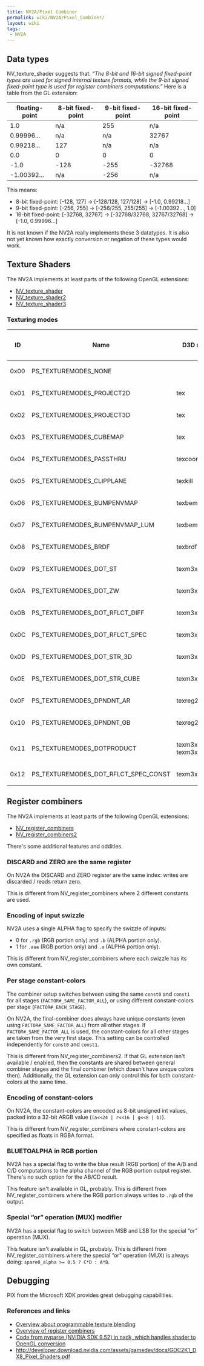 ```yaml
---
title: NV2A/Pixel Combiner
permalink: wiki/NV2A/Pixel_Combiner/
layout: wiki
tags:
 - NV2A
---
```


Data types
----------

NV\_texture\_shader suggests that: *“The 8-bit and 16-bit signed
fixed-point types are used for signed internal texture formats, while
the 9-bit signed fixed-point type is used for register combiners
computations.”* Here is a table from the GL extension:

| floating-point | 8-bit fixed-point | 9-bit fixed-point | 16-bit fixed-point |
|----------------|-------------------|-------------------|--------------------|
| 1.0            | n/a               | 255               | n/a                |
| 0.99996...     | n/a               | n/a               | 32767              |
| 0.99218...     | 127               | n/a               | n/a                |
| 0.0            | 0                 | 0                 | 0                  |
| -1.0           | -128              | -255              | -32768             |
| -1.00392...    | n/a               | -256              | n/a                |

This means:

-   8-bit fixed-point: \[-128, 127\] → \[-128/128, 127/128\] → \[-1.0,
    0.99218...\]
-   9-bit fixed-point: \[-256, 255\] → \[-256/255, 255/255\] →
    \[-1.00392..., 1.0\]
-   16-bit fixed-point: \[-32768, 32767\] → \[-32768/32768,
    32767/32768\] → \[-1.0, 0.99996...\]

It is not known if the NV2A really implements these 3 datatypes. It is
also not yet known how exactly conversion or negation of these types
would work.

Texture Shaders
---------------

The NV2A implements at least parts of the following OpenGL extensions:

-   [NV\_texture\_shader](https://www.khronos.org/registry/OpenGL/extensions/NV/NV_texture_shader.txt)
-   [NV\_texture\_shader2](https://www.khronos.org/registry/OpenGL/extensions/NV/NV_texture_shader2.txt)
-   [NV\_texture\_shader3](https://www.khronos.org/registry/OpenGL/extensions/NV/NV_texture_shader3.txt)

### Texturing modes

<table>
<thead>
<tr class="header">
<th><p>ID</p></th>
<th><p>Name</p></th>
<th><p>D3D name</p></th>
<th><p>GL Name</p></th>
<th><p>Stage 1</p></th>
<th><p>Stage 2</p></th>
<th><p>Stage 3</p></th>
<th><p>Stage 4</p></th>
<th><p>Notes</p></th>
</tr>
</thead>
<tbody>
<tr class="odd">
<td><p>0x00</p></td>
<td><p>PS_TEXTUREMODES_NONE</p></td>
<td></td>
<td><p>NONE</p></td>
<td></td>
<td></td>
<td></td>
<td></td>
<td></td>
</tr>
<tr class="even">
<td><p>0x01</p></td>
<td><p>PS_TEXTUREMODES_PROJECT2D</p></td>
<td><p>tex</p></td>
<td><p>TEXTURE_2D</p></td>
<td></td>
<td></td>
<td></td>
<td></td>
<td></td>
</tr>
<tr class="odd">
<td><p>0x02</p></td>
<td><p>PS_TEXTUREMODES_PROJECT3D</p></td>
<td><p>tex</p></td>
<td><p>TEXTURE_3D</p></td>
<td></td>
<td></td>
<td></td>
<td></td>
<td></td>
</tr>
<tr class="even">
<td><p>0x03</p></td>
<td><p>PS_TEXTUREMODES_CUBEMAP</p></td>
<td><p>tex</p></td>
<td><p>TEXTURE_CUBE_MAP_ARB</p></td>
<td></td>
<td></td>
<td></td>
<td></td>
<td></td>
</tr>
<tr class="odd">
<td><p>0x04</p></td>
<td><p>PS_TEXTUREMODES_PASSTHRU</p></td>
<td><p>texcoord</p></td>
<td><p>PASS_THROUGH_NV</p></td>
<td></td>
<td></td>
<td></td>
<td></td>
<td></td>
</tr>
<tr class="even">
<td><p>0x05</p></td>
<td><p>PS_TEXTUREMODES_CLIPPLANE</p></td>
<td><p>texkill</p></td>
<td><p>CULL_FRAGMENT_NV</p></td>
<td></td>
<td></td>
<td></td>
<td></td>
<td></td>
</tr>
<tr class="odd">
<td><p>0x06</p></td>
<td><p>PS_TEXTUREMODES_BUMPENVMAP</p></td>
<td><p>texbem</p></td>
<td><p>OFFSET_TEXTURE_2D_NV</p></td>
<td></td>
<td></td>
<td></td>
<td></td>
<td></td>
</tr>
<tr class="even">
<td><p>0x07</p></td>
<td><p>PS_TEXTUREMODES_BUMPENVMAP_LUM</p></td>
<td><p>texbeml</p></td>
<td><p>OFFSET_TEXTURE_2D_SCALE_NV</p></td>
<td></td>
<td></td>
<td></td>
<td></td>
<td></td>
</tr>
<tr class="odd">
<td><p>0x08</p></td>
<td><p>PS_TEXTUREMODES_BRDF</p></td>
<td><p>texbrdf</p></td>
<td></td>
<td></td>
<td></td>
<td></td>
<td></td>
<td></td>
</tr>
<tr class="even">
<td><p>0x09</p></td>
<td><p>PS_TEXTUREMODES_DOT_ST</p></td>
<td><p>texm3x2tex</p></td>
<td><p>DOT_PRODUCT_TEXTURE_2D_NV</p></td>
<td></td>
<td></td>
<td></td>
<td></td>
<td></td>
</tr>
<tr class="odd">
<td><p>0x0A</p></td>
<td><p>PS_TEXTUREMODES_DOT_ZW</p></td>
<td><p>texm3x2depth</p></td>
<td><p>DOT_PRODUCT_DEPTH_REPLACE_NV</p></td>
<td></td>
<td></td>
<td></td>
<td></td>
<td></td>
</tr>
<tr class="even">
<td><p>0x0B</p></td>
<td><p>PS_TEXTUREMODES_DOT_RFLCT_DIFF</p></td>
<td><p>texm3x3diff</p></td>
<td><p>DOT_PRODUCT_DIFFUSE_CUBE_MAP_NV</p></td>
<td></td>
<td></td>
<td></td>
<td></td>
<td></td>
</tr>
<tr class="odd">
<td><p>0x0C</p></td>
<td><p>PS_TEXTUREMODES_DOT_RFLCT_SPEC</p></td>
<td><p>texm3x3vspec</p></td>
<td><p>DOT_PRODUCT_CONST_EYE_REFLECT_CUBE_MAP_NV</p></td>
<td></td>
<td></td>
<td></td>
<td></td>
<td></td>
</tr>
<tr class="even">
<td><p>0x0D</p></td>
<td><p>PS_TEXTUREMODES_DOT_STR_3D</p></td>
<td><p>texm3x3tex</p></td>
<td><p>DOT_PRODUCT_TEXTURE_3D_NV</p></td>
<td></td>
<td></td>
<td></td>
<td></td>
<td></td>
</tr>
<tr class="odd">
<td><p>0x0E</p></td>
<td><p>PS_TEXTUREMODES_DOT_STR_CUBE</p></td>
<td><p>texm3x3vspec</p></td>
<td><p>DOT_PRODUCT_REFLECT_CUBE_MAP_NV</p></td>
<td></td>
<td></td>
<td></td>
<td></td>
<td></td>
</tr>
<tr class="even">
<td><p>0x0F</p></td>
<td><p>PS_TEXTUREMODES_DPNDNT_AR</p></td>
<td><p>texreg2ar</p></td>
<td><p>DEPENDENT_AR_TEXTURE_2D_NV</p></td>
<td></td>
<td></td>
<td></td>
<td></td>
<td></td>
</tr>
<tr class="odd">
<td><p>0x10</p></td>
<td><p>PS_TEXTUREMODES_DPNDNT_GB</p></td>
<td><p>texreg2gb</p></td>
<td><p>DEPENDENT_GB_TEXTURE_2D_NV</p></td>
<td></td>
<td></td>
<td></td>
<td></td>
<td></td>
</tr>
<tr class="even">
<td><p>0x11</p></td>
<td><p>PS_TEXTUREMODES_DOTPRODUCT</p></td>
<td><p>texm3x3pad<br />
texm3x2pad</p></td>
<td><p>DOT_PRODUCT_NV</p></td>
<td></td>
<td></td>
<td></td>
<td></td>
<td></td>
</tr>
<tr class="odd">
<td><p>0x12</p></td>
<td><p>PS_TEXTUREMODES_DOT_RFLCT_SPEC_CONST</p></td>
<td><p>texm3x3spec</p></td>
<td><p>DOT_PRODUCT_CONST_EYE_REFLECT_CUBE_MAP_NV</p></td>
<td></td>
<td></td>
<td></td>
<td></td>
<td></td>
</tr>
</tbody>
</table>

Register combiners
------------------

The NV2A implements at least parts of the following OpenGL extensions:

-   [NV\_register\_combiners](https://www.opengl.org/registry/specs/NV/register_combiners.txt)
-   [NV\_register\_combiners2](https://www.opengl.org/registry/specs/NV/register_combiners2.txt)

There's some additional features and oddities.

### DISCARD and ZERO are the same register

On NV2A the DISCARD and ZERO register are the same index: writes are
discarded / reads return zero.

This is different from NV\_register\_combiners where 2 different
constants are used.

### Encoding of input swizzle

NV2A uses a single ALPHA flag to specify the swizzle of inputs:

-   0 for `.rgb` (RGB portion only) and `.b` (ALPHA portion only).
-   1 for `.aaa` (RGB portion only) and `.a` (ALPHA portion only).

This is different from NV\_register\_combiners where each swizzle has
its own constant.

### Per stage constant-colors

The combiner setup switches between using the same `const0` and `const1`
for all stages (`FACTOR#_SAME_FACTOR_ALL`), or using different
constant-colors per stage (`FACTOR#_EACH_STAGE`).

On NV2A, the final-combiner does always have unique constants (even
using `FACTOR#_SAME_FACTOR_ALL`) from all other stages. If
`FACTOR#_SAME_FACTOR_ALL` is used, the constant-colors for all other
stages are taken from the very first stage. This setting can be
controlled independently for `const0` and `const1`.

This is different from NV\_register\_combiners2. If that GL extension
isn't available / enabled, then the constants are shared between general
combiner stages and the final combiner (which doesn't have unique colors
then). Additionally, the GL extension can only control this for both
constant-colors at the same time.

### Encoding of constant-colors

On NV2A, the constant-colors are encoded as 8-bit unsigned int values,
packed into a 32-bit ARGB value (`(a<<24 | r<<16 | g<<8 | b)`).

This is different from NV\_register\_combiners where constant-colors are
specified as floats in RGBA format.

### BLUETOALPHA in RGB portion

NV2A has a special flag to write the blue result (RGB portion) of the
A/B and C/D computations to the alpha channel of the RGB portion output
register. There's no such option for the AB/CD result.

This feature isn't available in GL, probably. This is different from
NV\_register\_combiners where the RGB portion always writes to `.rgb` of
the output.

### Special “or” operation (MUX) modifier

NV2A has a special flag to switch between MSB and LSB for the special
“or” operation (MUX).

This feature isn't available in GL, probably. This is different from
NV\_register\_combiners where the special “or” operation (MUX) is always
doing: `spare0_alpha >= 0.5 ? C*D : A*B`.

Debugging
---------

PIX from the Microsoft XDK provides great debugging capabilities.

### References and links

-   [Overview about programmable texture
    blending](http://developer.download.nvidia.com/assets/gamedev/docs/ProgrammableTextureBlending.pdf)
-   [Overview of register
    combiners](http://developer.download.nvidia.com/assets/gamedev/docs/combiners.pdf)
-   [Code from nvparse (NVIDIA SDK 9.52) in nxdk, which handles shader
    to OpenGL
    conversion](https://github.com/XboxDev/nxdk/blob/77b5de45f0c64e70f2ff68248873448d5edccc71/tools/fp20compiler/ps1.0_program.cpp#L227)
-   <http://developer.download.nvidia.com/assets/gamedev/docs/GDC2K1_DX8_Pixel_Shaders.pdf>

